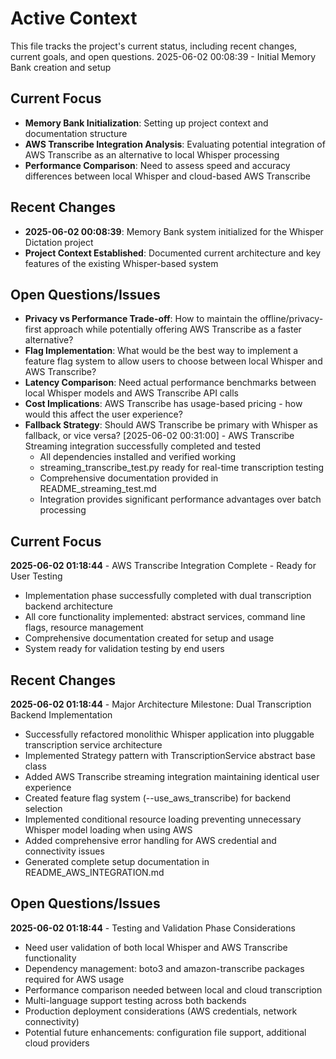 # Active Context

This file tracks the project's current status, including recent changes, current goals, and open questions.
2025-06-02 00:08:39 - Initial Memory Bank creation and setup

## Current Focus

* **Memory Bank Initialization**: Setting up project context and documentation structure
* **AWS Transcribe Integration Analysis**: Evaluating potential integration of AWS Transcribe as an alternative to local Whisper processing
* **Performance Comparison**: Need to assess speed and accuracy differences between local Whisper and cloud-based AWS Transcribe

## Recent Changes

* **2025-06-02 00:08:39**: Memory Bank system initialized for the Whisper Dictation project
* **Project Context Established**: Documented current architecture and key features of the existing Whisper-based system

## Open Questions/Issues

* **Privacy vs Performance Trade-off**: How to maintain the offline/privacy-first approach while potentially offering AWS Transcribe as a faster alternative?
* **Flag Implementation**: What would be the best way to implement a feature flag system to allow users to choose between local Whisper and AWS Transcribe?
* **Latency Comparison**: Need actual performance benchmarks between local Whisper models and AWS Transcribe API calls
* **Cost Implications**: AWS Transcribe has usage-based pricing - how would this affect the user experience?
* **Fallback Strategy**: Should AWS Transcribe be primary with Whisper as fallback, or vice versa?
[2025-06-02 00:31:00] - AWS Transcribe Streaming integration successfully completed and tested
  - All dependencies installed and verified working
  - streaming_transcribe_test.py ready for real-time transcription testing
  - Comprehensive documentation provided in README_streaming_test.md
  - Integration provides significant performance advantages over batch processing
## Current Focus

**2025-06-02 01:18:44** - AWS Transcribe Integration Complete - Ready for User Testing
- Implementation phase successfully completed with dual transcription backend architecture
- All core functionality implemented: abstract services, command line flags, resource management
- Comprehensive documentation created for setup and usage
- System ready for validation testing by end users

## Recent Changes

**2025-06-02 01:18:44** - Major Architecture Milestone: Dual Transcription Backend Implementation
- Successfully refactored monolithic Whisper application into pluggable transcription service architecture
- Implemented Strategy pattern with TranscriptionService abstract base class
- Added AWS Transcribe streaming integration maintaining identical user experience
- Created feature flag system (--use_aws_transcribe) for backend selection
- Implemented conditional resource loading preventing unnecessary Whisper model loading when using AWS
- Added comprehensive error handling for AWS credential and connectivity issues
- Generated complete setup documentation in README_AWS_INTEGRATION.md

## Open Questions/Issues

**2025-06-02 01:18:44** - Testing and Validation Phase Considerations
- Need user validation of both local Whisper and AWS Transcribe functionality
- Dependency management: boto3 and amazon-transcribe packages required for AWS usage
- Performance comparison needed between local and cloud transcription
- Multi-language support testing across both backends
- Production deployment considerations (AWS credentials, network connectivity)
- Potential future enhancements: configuration file support, additional cloud providers